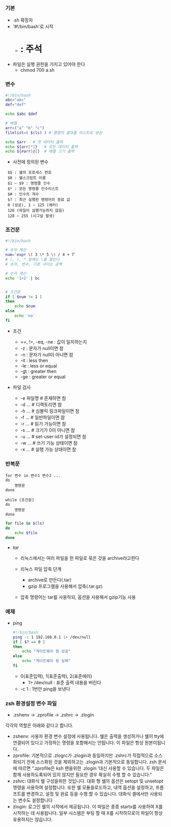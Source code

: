 ### 기본
- .sh 확장자
- '#!/bin/bash'로 시작
    - # : 주석
- 파일은 실행 권한을 가지고 있어야 한다
    - chmod 700 a.sh

### 변수
```sh
#!/bin/bash
abc="abc"
def="def"

echo $abc $def

# 배열
arr=("a" "b" "c")
filelist=( $(ls) ) # 명령의 결과를 리스트로 생성

echo $arr   # 첫 데이터 출력
echo ${arr[*]}   # 모든 데이터 출력
echo ${#arr[@]}  # 배열 크기 출력

```

- 사전에 정의된 변수
```
 $$ : 쉘의 프로세스 번호
 $0 : 쉘스크립트 이름
 $1 ~ $9 : 명령줄 인수
 $* : 모든 명령줄 인수리스트
 $# : 인수의 개수
 $? : 최근 실행한 명령어의 종료 값
 0 (성공), 1 ~ 125 (에러)
 126 (파일이 실행가능하지 않음)
 128 ~ 255 (시그널 발생)
```

### 조건문
```sh
#!/bin/bash

# 숫자 계산
num=`expr \( 3 \* 5 \) / 4 + 7`
# (, ), * 앞에는 \를 붙인다
# 숫자, 변수, 기호 사이는 공백

# 숫자 계산
echo '1+2' | bc


# 조건문
if [ $num != 1 ]
then
    echo $num
else
    echo 'no'
fi
```
- 조건
    - ==, !=, -eq, -ne : 값이 일치하는지
    - -z : 문자가 null이면 참
    - -n : 문자가 null이 아니면 참
    - -it : less then
    - -le : less or equal
    - -gt : greater then
    - -ge : greater or equal

- 파일 검사
    - -e 파일명 # 존재하면 참
    - -d ...    # 디렉토리면 참
    - -h ...    # 심볼릭 링크파일이면 참
    - -f ...    # 일반파일이면 참
    - -r ...    # 읽기 가능이면 참
    - -s ...    # 크기가 0이 아니면 참
    - -u ...    # set-user-id가 설정되면 참
    - -w ...    # 쓰기 가능 상태이면 참
    - -x ...    # 실행 가능 상태이면 참

### 반복문
```
for 변수 in 변수1 변수2 ...
do 
    명령문
done

while [조건문]
do 
    명령문
done
```
```sh
for file in $(ls)
do 
    echo $file
done
```

- *tar*
    - 리눅스에서는 여러 파일을 한 파일로 묶은 것을 archive라고한다
    - 리눅스 파일 압축 단계
        - archive로 만든다(.tar)
        - gzip 프로그램을 사용해서 압축(.tar.gz)
    
    - 압축 명령어는 tar를 사용하되, 옵션을 사용해서 gzip기능 사용 

    

### 예제
- ping
    ```sh
    #!/bin/bash
    ping -c 1 192.168.0.1 1> /dev/null
    if [ $? == 0 ]
    then
        echo "게이트웨이 핑 성공"
    else
        echo "게이트웨이 핑 실패"
    fi
    ```
    - 0(표준입력), 1(표준출력), 2(표준에러)
        - 1> /dev/null : 표준 출력 내용을 버린다
    - -c 1 : 1번만 ping을 보낸다


### zsh 환경설정 변수 파일
- .zshenv -> .zprofile -> .zshrc -> .zlogin

각각의 역할은 아래와 같다고 합니다.
- zshenv: 사용자 환경 변수 설정에 사용됩니다. 쉘은 출력을 생성하거나 쉘이 tty에 연결되어 있다고 가정하는 명령을 포함해서는 안됩니다. 이 파일은 항상 원본이됩니다.
- zprofile: 기본적으로 .zlogrc가 .zlogin과 동일하지만 .zshrc가 직접적으로 소스 화되기 전에 소스화된 것을 제외하고는 .zlogin과 기본적으로 동일합니다. zsh 문서에 따르면 “.zprofile은 ksh 팬을위한 .zlogin ‘대신 사용할 수 있습니다. 두 파일은 함께 사용하도록되어 있지 않지만 필요한 경우 확실히 수행 할 수 있습니다.”
- zshrc: 대화식 쉘 구성을위한 것입니다. 대화 형 쉘의 옵션은 setopt 및 unsetopt 명령을 사용하여 설정합니다. 또한 쉘 모듈을로드하고, 내역 옵션을 설정하고, 프롬프트를 변경하고, 설정 및 완료 등을 수행 할 수 있습니다. 대화식 셸에서만 사용되는 변수도 설정합니다
- zlogin: 로그인 쉘의 시작에서 제공됩니다. 이 파일은 종종 startx를 사용하여 X를 시작하는 데 사용됩니다. 일부 시스템은 부팅 할 때 X를 시작하므로이 파일이 항상 유용하지는 않습니다.

